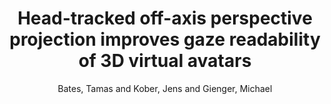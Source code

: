 ---
collection: conference
permalink: /publications/Bates2018SIGGRAPH
pubtype: conference 
title: "Head-tracked off-axis perspective projection improves gaze readability of 3D virtual avatars" 
author: "Bates, Tamas and Kober, Jens and Gienger, Michael" 
year: 2018
avenue: SIGGRAPH Asia Technical Briefs 
url:  
pages: 29:1--29:4 
code:  
video:  
abstract: 
---